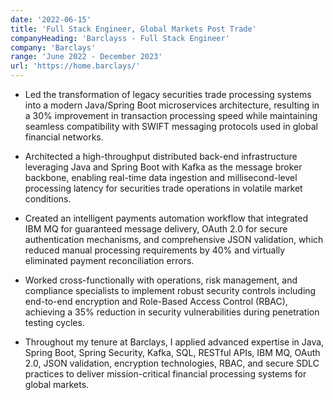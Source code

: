 ```yaml
---
date: '2022-06-15'
title: 'Full Stack Engineer, Global Markets Post Trade'
companyHeading: 'Barclayss - Full Stack Engineer'
company: 'Barclays'
range: 'June 2022 - December 2023'
url: 'https://home.barclays/'
---
```


- Led the transformation of legacy securities trade processing systems into a modern Java/Spring Boot microservices architecture, resulting in a 30% improvement in transaction processing speed while maintaining seamless compatibility with SWIFT messaging protocols used in global financial networks.

- Architected a high-throughput distributed back-end infrastructure leveraging Java and Spring Boot with Kafka as the message broker backbone, enabling real-time data ingestion and millisecond-level processing latency for securities trade operations in volatile market conditions.

- Created an intelligent payments automation workflow that integrated IBM MQ for guaranteed message delivery, OAuth 2.0 for secure authentication mechanisms, and comprehensive JSON validation, which reduced manual processing requirements by 40% and virtually eliminated payment reconciliation errors.

- Worked cross-functionally with operations, risk management, and compliance specialists to implement robust security controls including end-to-end encryption and Role-Based Access Control (RBAC), achieving a 35% reduction in security vulnerabilities during penetration testing cycles.

- Throughout my tenure at Barclays, I applied advanced expertise in Java, Spring Boot, Spring Security, Kafka, SQL, RESTful APIs, IBM MQ, OAuth 2.0, JSON validation, encryption technologies, RBAC, and secure SDLC practices to deliver mission-critical financial processing systems for global markets.
